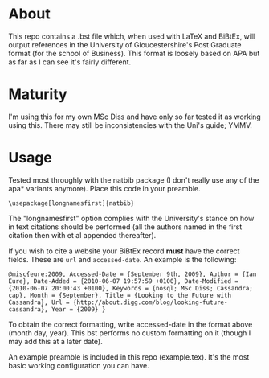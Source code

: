 About
=====

This repo contains a .bst file which, when used with LaTeX and BiBtEx, will output references in the University of Gloucestershire's Post Graduate format (for the school of Business). This format is loosely based on APA but as far as I can see it's fairly different. 

Maturity
========

I'm using this for my own MSc Diss and have only so far tested it as working using this. There may still be inconsistencies with the Uni's guide; YMMV.

Usage
=====

Tested most throughly with the natbib package (I don't really use any of the apa* variants anymore). Place this code in your preamble.

`\usepackage[longnamesfirst]{natbib}`

The "longnamesfirst" option complies with the University's stance on how in text citations should be performed (all the authors named in the first citation then with et al appended thereafter).

If you wish to cite a website your BiBtEx record **must** have the correct fields. These are `url` and `accessed-date`. An example is the following:

` @misc{eure:2009,
	Accessed-Date = {September 9th, 2009},
	Author = {Ian Eure},
	Date-Added = {2010-06-07 19:57:59 +0100},
	Date-Modified = {2010-06-07 20:00:43 +0100},
	Keywords = {nosql; MSc Diss; Cassandra; cap},
	Month = {September},
	Title = {Looking to the Future with Cassandra},
	Url = {http://about.digg.com/blog/looking-future-cassandra},
	Year = {2009}
} `

To obtain the correct formatting, write accessed-date in the format above (month day, year). This bst performs no custom formatting on it (though I may add this at a later date).

An example preamble is included in this repo (example.tex). It's the most basic working configuration you can have.